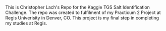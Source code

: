 This is Christopher Lach's Repo for the Kaggle TGS Salt Identification Challenge. The repo was created to fulfilment of my Practicum 2 Project at Regis Univerisity in Denver, CO. This project is my final step in completing my studies at Regis.
